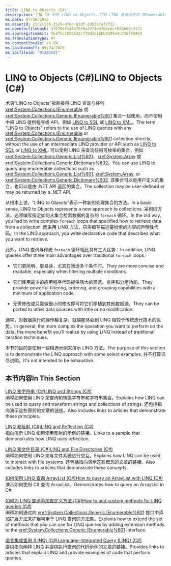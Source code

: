 ```yaml
---
title: LINQ to Objects (C#)
description: 了解 C# 中的 LINQ to Objects，它将 LINQ 查询与任何 IEnumerable 或 IEnumerable<T> 集合一起使用，而不使用中间 LINQ 提供程序或 API。
ms.date: 07/20/2015
ms.assetid: c5c2c178-3529-4f6c-b3df-2d5267af7f22
ms.openlocfilehash: 575708f14487670a4371d470dcdcf650b03c3175
ms.sourcegitcommit: 5b475c1855b32cf78d2d1bbb4295e4c236f39464
ms.translationtype: HT
ms.contentlocale: zh-CN
ms.lasthandoff: 09/24/2020
ms.locfileid: "91202521"
---
```

# <a name="linq-to-objects-c"></a><span data-ttu-id="2c36d-103">LINQ to Objects (C#)</span><span class="sxs-lookup"><span data-stu-id="2c36d-103">LINQ to Objects (C#)</span></span>

<span data-ttu-id="2c36d-104">术语“LINQ to Objects”指直接将 LINQ 查询与任何 <xref:System.Collections.IEnumerable> 或 <xref:System.Collections.Generic.IEnumerable%601> 集合一起使用，而不使用中间 LINQ 提供程序或 API，例如 [LINQ to SQL](../../../../framework/data/adonet/sql/linq/index.md) 或 [LINQ to XML](../../../../standard/linq/linq-xml-overview.md)。</span><span class="sxs-lookup"><span data-stu-id="2c36d-104">The term "LINQ to Objects" refers to the use of LINQ queries with any <xref:System.Collections.IEnumerable> or <xref:System.Collections.Generic.IEnumerable%601> collection directly, without the use of an intermediate LINQ provider or API such as [LINQ to SQL](../../../../framework/data/adonet/sql/linq/index.md) or [LINQ to XML](../../../../standard/linq/linq-xml-overview.md).</span></span> <span data-ttu-id="2c36d-105">可以使用 LINQ 来查询任何可枚举的集合，例如 <xref:System.Collections.Generic.List%601>、<xref:System.Array> 或 <xref:System.Collections.Generic.Dictionary%602>。</span><span class="sxs-lookup"><span data-stu-id="2c36d-105">You can use LINQ to query any enumerable collections such as <xref:System.Collections.Generic.List%601>, <xref:System.Array>, or <xref:System.Collections.Generic.Dictionary%602>.</span></span> <span data-ttu-id="2c36d-106">该集合可以是用户定义的集合，也可以是由 .NET API 返回的集合。</span><span class="sxs-lookup"><span data-stu-id="2c36d-106">The collection may be user-defined or may be returned by a .NET API.</span></span>  
  
 <span data-ttu-id="2c36d-107">从根本上说，“LINQ to Objects”表示一种新的处理集合的方法。</span><span class="sxs-lookup"><span data-stu-id="2c36d-107">In a basic sense, LINQ to Objects represents a new approach to collections.</span></span> <span data-ttu-id="2c36d-108">采用旧方法，必须编写指定如何从集合检索数据的复杂的 `foreach` 循环。</span><span class="sxs-lookup"><span data-stu-id="2c36d-108">In the old way, you had to write complex `foreach` loops that specified how to retrieve data from a collection.</span></span> <span data-ttu-id="2c36d-109">而采用 LINQ 方法，只需编写描述要检索的内容的声明性代码。</span><span class="sxs-lookup"><span data-stu-id="2c36d-109">In the LINQ approach, you write declarative code that describes what you want to retrieve.</span></span>  
  
 <span data-ttu-id="2c36d-110">此外，LINQ 查询与传统 `foreach` 循环相比具有三大优势：</span><span class="sxs-lookup"><span data-stu-id="2c36d-110">In addition, LINQ queries offer three main advantages over traditional `foreach` loops:</span></span>  
  
- <span data-ttu-id="2c36d-111">它们更简明、更易读，尤其在筛选多个条件时。</span><span class="sxs-lookup"><span data-stu-id="2c36d-111">They are more concise and readable, especially when filtering multiple conditions.</span></span>  
  
- <span data-ttu-id="2c36d-112">它们使用最少的应用程序代码提供强大的筛选、排序和分组功能。</span><span class="sxs-lookup"><span data-stu-id="2c36d-112">They provide powerful filtering, ordering, and grouping capabilities with a minimum of application code.</span></span>  
  
- <span data-ttu-id="2c36d-113">无需修改或只需做很小的修改即可将它们移植到其他数据源。</span><span class="sxs-lookup"><span data-stu-id="2c36d-113">They can be ported to other data sources with little or no modification.</span></span>  
  
 <span data-ttu-id="2c36d-114">通常，对数据执行的操作越复杂，就越能体会到 LINQ 相较于传统迭代技术的优势。</span><span class="sxs-lookup"><span data-stu-id="2c36d-114">In general, the more complex the operation you want to perform on the data, the more benefit you'll realize by using LINQ instead of traditional iteration techniques.</span></span>  
  
 <span data-ttu-id="2c36d-115">本节的目的是使用一些精选示例来演示 LINQ 方法。</span><span class="sxs-lookup"><span data-stu-id="2c36d-115">The purpose of this section is to demonstrate the LINQ approach with some select examples.</span></span> <span data-ttu-id="2c36d-116">并不打算详尽说明。</span><span class="sxs-lookup"><span data-stu-id="2c36d-116">It's not intended to be exhaustive.</span></span>  
  
## <a name="in-this-section"></a><span data-ttu-id="2c36d-117">本节内容</span><span class="sxs-lookup"><span data-stu-id="2c36d-117">In This Section</span></span>  

 [<span data-ttu-id="2c36d-118">LINQ 和字符串 (C#)</span><span class="sxs-lookup"><span data-stu-id="2c36d-118">LINQ and Strings (C#)</span></span>](./linq-and-strings.md)  
 <span data-ttu-id="2c36d-119">阐释如何使用 LINQ 来查询和转换字符串和字符串集合。</span><span class="sxs-lookup"><span data-stu-id="2c36d-119">Explains how LINQ can be used to query and transform strings and collections of strings.</span></span> <span data-ttu-id="2c36d-120">还包括指向演示这些原则的文章的链接。</span><span class="sxs-lookup"><span data-stu-id="2c36d-120">Also includes links to articles that demonstrate these principles.</span></span>  
  
 [<span data-ttu-id="2c36d-121">LINQ 和反射 (C#)</span><span class="sxs-lookup"><span data-stu-id="2c36d-121">LINQ and Reflection (C#)</span></span>](how-to-query-an-assembly-s-metadata-with-reflection-linq.md)  
 <span data-ttu-id="2c36d-122">指向演示 LINQ 如何使用反射的示例的链接。</span><span class="sxs-lookup"><span data-stu-id="2c36d-122">Links to a sample that demonstrates how LINQ uses reflection.</span></span>  
  
 [<span data-ttu-id="2c36d-123">LINQ 和文件目录 (C#)</span><span class="sxs-lookup"><span data-stu-id="2c36d-123">LINQ and File Directories (C#)</span></span>](./linq-and-file-directories.md)  
 <span data-ttu-id="2c36d-124">阐释如何使用 LINQ 来与文件系统进行交互。</span><span class="sxs-lookup"><span data-stu-id="2c36d-124">Explains how LINQ can be used to interact with file systems.</span></span> <span data-ttu-id="2c36d-125">还包括指向演示这些概念的文章的链接。</span><span class="sxs-lookup"><span data-stu-id="2c36d-125">Also includes links to articles that demonstrate these concepts.</span></span>  
  
 [<span data-ttu-id="2c36d-126">如何使用 LINQ 查询 ArrayList (C#)</span><span class="sxs-lookup"><span data-stu-id="2c36d-126">How to query an ArrayList with LINQ (C#)</span></span>](./how-to-query-an-arraylist-with-linq.md)  
 <span data-ttu-id="2c36d-127">演示如何使用 C# 查询 ArrayList。</span><span class="sxs-lookup"><span data-stu-id="2c36d-127">Demonstrates how to query an ArrayList in C#.</span></span>  
  
 [<span data-ttu-id="2c36d-128">如何为 LINQ 查询添加自定义方法 (C#)</span><span class="sxs-lookup"><span data-stu-id="2c36d-128">How to add custom methods for LINQ queries (C#)</span></span>](./how-to-add-custom-methods-for-linq-queries.md)  
 <span data-ttu-id="2c36d-129">阐释如何通过向 <xref:System.Collections.Generic.IEnumerable%601> 接口中添加扩展方法来扩展可用于 LINQ 查询的方法集。</span><span class="sxs-lookup"><span data-stu-id="2c36d-129">Explains how to extend the set of methods that you can use for LINQ queries by adding extension methods to the <xref:System.Collections.Generic.IEnumerable%601> interface.</span></span>  
  
 [<span data-ttu-id="2c36d-130">语言集成查询 (LINQ) (C#)</span><span class="sxs-lookup"><span data-stu-id="2c36d-130">Language-Integrated Query (LINQ) (C#)</span></span>](./index.md)  
 <span data-ttu-id="2c36d-131">提供指向阐释 LINQ 并提供执行查询的代码示例的文章的链接。</span><span class="sxs-lookup"><span data-stu-id="2c36d-131">Provides links to articles that explain LINQ and provide examples of code that perform queries.</span></span>
